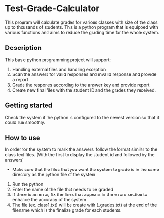# Test-Grade-Calculator
This program will calculate grades for various classes with size of the class up to thousands of students. This is a python program that is equipped with various functions and aims to reduce the grading time for the whole system.
## Description
This basic python programming project will support:
1. Handling external files and handling exception
2. Scan the answers for valid responses and invalid response and provide a report 
3. Grade the respones according to the answer key and provide report
4. Create new final files with the student ID and the grades they received. 
## Getting started 
Check the system if the python is configured to the newest version so that it could run smoothly. 
## How to use
In order for the system to mark the answers, follow the format similar to the class text files. (With the first to display the student id and followed by the answers)
* Make sure that the files that you want the system to grade is in the same directory as the python file of the system 
1. Run the python 
2. Enter the name of the file that needs to be graded 
3. If there is an error, fix the lines that appears in the errors section to enhance the accuracy of the system 
4. The file (ex. class1.txt) will be create with (_grades.txt) at the end of the filename which is the finalize grade for each students.

